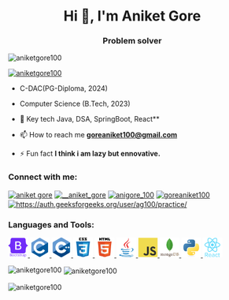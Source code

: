 <h1 align="center">Hi 👋, I'm Aniket Gore</h1>
<h3 align="center">Problem solver</h3>

<p align="left"> <img src="https://komarev.com/ghpvc/?username=aniketgore100&label=Profile%20views&color=0e75b6&style=flat" alt="aniketgore100" /> </p>

<p align="left"> <a href="https://github.com/ryo-ma/github-profile-trophy"><img src="https://github-profile-trophy.vercel.app/?username=aniketgore100" alt="aniketgore100" /></a> </p>

-  C-DAC(PG-Diploma, 2024)
-  Computer Science (B.Tech, 2023)
- 🌱 Key tech Java, DSA, SpringBoot, React**

- 📫 How to reach me **goreaniket100@gmail.com**

- ⚡ Fun fact **I think i am lazy but ennovative.**

<h3 align="left">Connect with me:</h3>
<p align="left">
<a href="https://linkedin.com/in/aniket gore" target="blank"><img align="center" src="https://raw.githubusercontent.com/rahuldkjain/github-profile-readme-generator/master/src/images/icons/Social/linked-in-alt.svg" alt="aniket gore" height="30" width="40" /></a>
<a href="https://instagram.com/__aniket_gore" target="blank"><img align="center" src="https://raw.githubusercontent.com/rahuldkjain/github-profile-readme-generator/master/src/images/icons/Social/instagram.svg" alt="__aniket_gore" height="30" width="40" /></a>
<a href="https://www.codechef.com/users/anigore_100" target="blank"><img align="center" src="https://cdn.jsdelivr.net/npm/simple-icons@3.1.0/icons/codechef.svg" alt="anigore_100" height="30" width="40" /></a>
<a href="https://www.hackerrank.com/goreaniket100" target="blank"><img align="center" src="https://raw.githubusercontent.com/rahuldkjain/github-profile-readme-generator/master/src/images/icons/Social/hackerrank.svg" alt="goreaniket100" height="30" width="40" /></a>
<a href="https://auth.geeksforgeeks.org/user/https://auth.geeksforgeeks.org/user/ag100/practice/" target="blank"><img align="center" src="https://raw.githubusercontent.com/rahuldkjain/github-profile-readme-generator/master/src/images/icons/Social/geeks-for-geeks.svg" alt="https://auth.geeksforgeeks.org/user/ag100/practice/" height="30" width="40" /></a>
</p>

<h3 align="left">Languages and Tools:</h3>
<p align="left"> <a href="https://getbootstrap.com" target="_blank"> <img src="https://raw.githubusercontent.com/devicons/devicon/master/icons/bootstrap/bootstrap-plain-wordmark.svg" alt="bootstrap" width="40" height="40"/> </a> <a href="https://www.cprogramming.com/" target="_blank"> <img src="https://raw.githubusercontent.com/devicons/devicon/master/icons/c/c-original.svg" alt="c" width="40" height="40"/> </a> <a href="https://www.w3schools.com/cpp/" target="_blank"> <img src="https://raw.githubusercontent.com/devicons/devicon/master/icons/cplusplus/cplusplus-original.svg" alt="cplusplus" width="40" height="40"/> </a> <a href="https://www.w3schools.com/css/" target="_blank"> <img src="https://raw.githubusercontent.com/devicons/devicon/master/icons/css3/css3-original-wordmark.svg" alt="css3" width="40" height="40"/> </a> <a href="https://www.w3.org/html/" target="_blank"> <img src="https://raw.githubusercontent.com/devicons/devicon/master/icons/html5/html5-original-wordmark.svg" alt="html5" width="40" height="40"/> </a> <a href="https://www.java.com" target="_blank"> <img src="https://raw.githubusercontent.com/devicons/devicon/master/icons/java/java-original.svg" alt="java" width="40" height="40"/> </a> <a href="https://developer.mozilla.org/en-US/docs/Web/JavaScript" target="_blank"> <img src="https://raw.githubusercontent.com/devicons/devicon/master/icons/javascript/javascript-original.svg" alt="javascript" width="40" height="40"/> </a> <a href="https://www.mongodb.com/" target="_blank"> <img src="https://raw.githubusercontent.com/devicons/devicon/master/icons/mongodb/mongodb-original-wordmark.svg" alt="mongodb" width="40" height="40"/> </a> <a href="https://www.python.org" target="_blank"> <img src="https://raw.githubusercontent.com/devicons/devicon/master/icons/python/python-original.svg" alt="python" width="40" height="40"/> </a> <a href="https://reactjs.org/" target="_blank"> <img src="https://raw.githubusercontent.com/devicons/devicon/master/icons/react/react-original-wordmark.svg" alt="react" width="40" height="40"/> </a> </p>

<p><img align="left" src="https://github-readme-stats.vercel.app/api/top-langs?username=aniketgore100&show_icons=true&locale=en&layout=compact" alt="aniketgore100" /></p>

<p>&nbsp;<img align="center" src="https://github-readme-stats.vercel.app/api?username=aniketgore100&show_icons=true&locale=en" alt="aniketgore100" /></p>

<p><img align="center" src="https://github-readme-streak-stats.herokuapp.com/?user=aniketgore100&" alt="aniketgore100" /></p>
